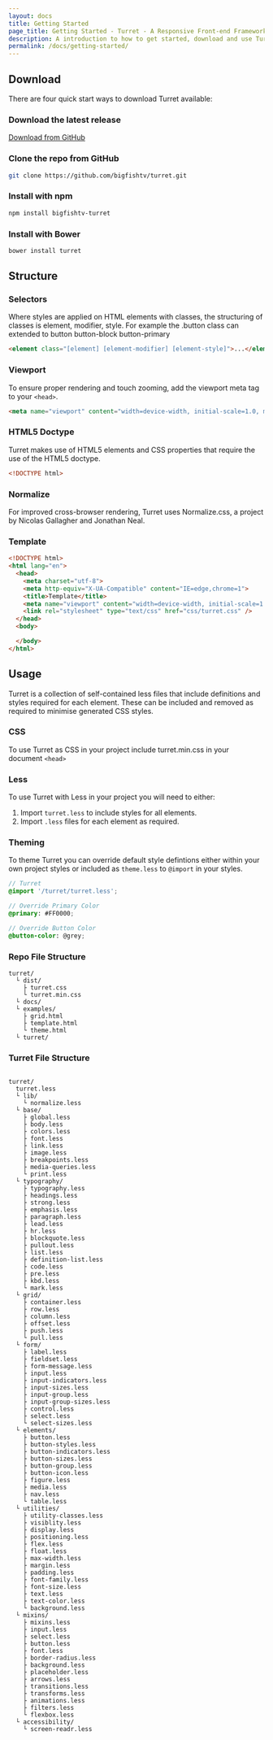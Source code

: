 ```yaml
---
layout: docs
title: Getting Started
page_title: Getting Started - Turret - A Responsive Front-end Framework for Accessible and Semantic Websites
description: A introduction to how to get started, download and use Turret including usage and examples.
permalink: /docs/getting-started/
---
```


## Download

There are four quick start ways to download Turret available:

### Download the latest release

<a class="button" href="https://github.com/bigfishtv/turret/archive/master.zip">Download from GitHub</a>

### Clone the repo from GitHub

```bash
git clone https://github.com/bigfishtv/turret.git
```

### Install with npm

```bash
npm install bigfishtv-turret
```

### Install with Bower

```bash
bower install turret
```

## Structure

### Selectors

Where styles are applied on HTML elements with classes, the structuring of classes is element, modifier, style. For example the .button class can extended to button button-block button-primary

```html
<element class="[element] [element-modifier] [element-style]">...</element>
```

### Viewport

To ensure proper rendering and touch zooming, add the viewport meta tag to your `<head>`.

```html
<meta name="viewport" content="width=device-width, initial-scale=1.0, maximum-scale=1.0, user-scalable=no">
```

### HTML5 Doctype

Turret makes use of HTML5 elements and CSS properties that require the use of the HTML5 doctype.

```html
<!DOCTYPE html>
```

### Normalize

For improved cross-browser rendering, Turret uses Normalize.css, a project by Nicolas Gallagher and Jonathan Neal.

### Template

```html
<!DOCTYPE html>
<html lang="en">
  <head>
    <meta charset="utf-8">
    <meta http-equiv="X-UA-Compatible" content="IE=edge,chrome=1">
    <title>Template</title>
    <meta name="viewport" content="width=device-width, initial-scale=1.0, maximum-scale=1.0, user-scalable=no">
    <link rel="stylesheet" type="text/css" href="css/turret.css" />
  </head>
  <body>

  </body>
</html>
```


## Usage

Turret is a collection of self-contained less files that include definitions and styles required for each element. These can be included and removed as required to minimise generated CSS styles.

### CSS

To use Turret as CSS in your project include turret.min.css in your document `<head>`

### Less

To use Turret with Less in your project you will need to either:

1. Import `turret.less` to include styles for all elements.
2. Import `.less` files for each element as required.

### Theming

To theme Turret you can override default style defintions either within your own project styles or included as `theme.less` to `@import` in your styles.

```scss
// Turret
@import '/turret/turret.less';

// Override Primary Color
@primary: #FF0000;

// Override Button Color
@button-color: @grey;
```

### Repo File Structure

```
turret/
  └ dist/
    ├ turret.css
    └ turret.min.css
  └ docs/
  └ examples/
    ├ grid.html
    ├ template.html
    └ theme.html
  └ turret/
```

### Turret File Structure
```

turret/
  turret.less
  └ lib/
    └ normalize.less
  └ base/
    ├ global.less
    ├ body.less
    ├ colors.less
    ├ font.less
    ├ link.less
    ├ image.less
    ├ breakpoints.less
    ├ media-queries.less
    └ print.less
  └ typography/
    ├ typography.less
    ├ headings.less
    ├ strong.less
    ├ emphasis.less
    ├ paragraph.less
    ├ lead.less
    ├ hr.less
    ├ blockquote.less
    ├ pullout.less
    ├ list.less
    ├ definition-list.less
    ├ code.less
    ├ pre.less
    ├ kbd.less
    └ mark.less
  └ grid/
    ├ container.less
    ├ row.less
    ├ column.less
    ├ offset.less
    ├ push.less
    └ pull.less
  └ form/
    ├ label.less
    ├ fieldset.less
    ├ form-message.less
    ├ input.less
    ├ input-indicators.less
    ├ input-sizes.less
    ├ input-group.less
    ├ input-group-sizes.less
    ├ control.less
    ├ select.less
    └ select-sizes.less
  └ elements/
    ├ button.less
    ├ button-styles.less
    ├ button-indicators.less
    ├ button-sizes.less
    ├ button-group.less
    ├ button-icon.less
    ├ figure.less
    ├ media.less
    ├ nav.less
    └ table.less
  └ utilities/
    ├ utility-classes.less
    ├ visiblity.less
    ├ display.less
    ├ positioning.less
    ├ flex.less
    ├ float.less
    ├ max-width.less
    ├ margin.less
    ├ padding.less
    ├ font-family.less
    ├ font-size.less
    ├ text.less
    ├ text-color.less
    └ background.less
  └ mixins/
    ├ mixins.less
    ├ input.less
    ├ select.less
    ├ button.less
    ├ font.less
    ├ border-radius.less
    ├ background.less
    ├ placeholder.less
    ├ arrows.less
    ├ transitions.less
    ├ transforms.less
    ├ animations.less
    ├ filters.less
    └ flexbox.less
  └ accessibility/
    └ screen-readr.less
```

